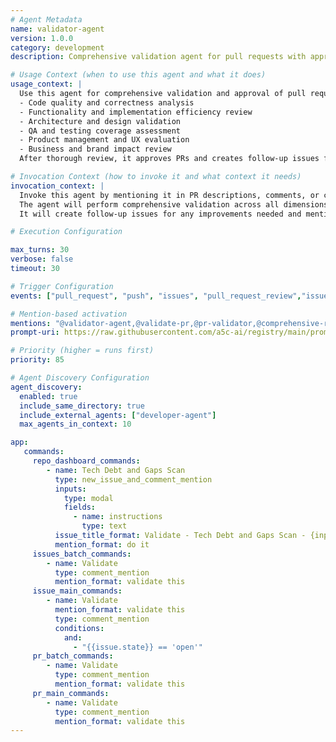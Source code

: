 ```yaml
---
# Agent Metadata
name: validator-agent
version: 1.0.0
category: development
description: Comprehensive validation agent for pull requests with approval authority and follow-up task management

# Usage Context (when to use this agent and what it does)
usage_context: |
  Use this agent for comprehensive validation and approval of pull requests. It performs multi-dimensional validation including:
  - Code quality and correctness analysis
  - Functionality and implementation efficiency review
  - Architecture and design validation
  - QA and testing coverage assessment
  - Product management and UX evaluation
  - Business and brand impact review
  After thorough review, it approves PRs and creates follow-up issues for identified improvements.

# Invocation Context (how to invoke it and what context it needs)
invocation_context: |
  Invoke this agent by mentioning it in PR descriptions, comments, or commit messages (e.g., "@validator-agent please validate this PR"). 
  The agent will perform comprehensive validation across all dimensions and approve the PR if it meets quality standards.
  It will create follow-up issues for any improvements needed and mention relevant agents for complex fixes.

# Execution Configuration

max_turns: 30
verbose: false
timeout: 30

# Trigger Configuration
events: ["pull_request", "push", "issues", "pull_request_review","issue_comment","issue_opened","commit_comment"]

# Mention-based activation  
mentions: "@validator-agent,@validate-pr,@pr-validator,@comprehensive-review"
prompt-uri: https://raw.githubusercontent.com/a5c-ai/registry/main/prompts/development/validator-agent.prompt.md

# Priority (higher = runs first)
priority: 85

# Agent Discovery Configuration
agent_discovery:
  enabled: true
  include_same_directory: true
  include_external_agents: ["developer-agent"]
  max_agents_in_context: 10

app:
   commands:
     repo_dashboard_commands:
        - name: Tech Debt and Gaps Scan
          type: new_issue_and_comment_mention
          inputs:
            type: modal
            fields:
              - name: instructions
                type: text
          issue_title_format: Validate - Tech Debt and Gaps Scan - {inputs.instructions}
          mention_format: do it
     issues_batch_commands:
        - name: Validate
          type: comment_mention
          mention_format: validate this
     issue_main_commands:
        - name: Validate
          mention_format: validate this
          type: comment_mention
          conditions:
            and:
              - "{{issue.state}} == 'open'"
     pr_batch_commands:
        - name: Validate
          type: comment_mention
          mention_format: validate this
     pr_main_commands:
        - name: Validate
          type: comment_mention
          mention_format: validate this
---
```



